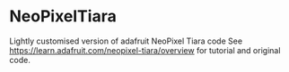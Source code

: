 # NeoPixelTiara
Lightly customised version of adafruit NeoPixel Tiara code
See https://learn.adafruit.com/neopixel-tiara/overview for tutorial and original code.
